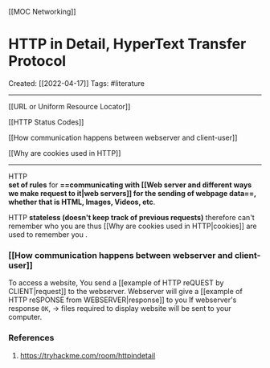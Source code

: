 [[MOC Networking]]

# HTTP in Detail, HyperText Transfer Protocol
Created:  [[2022-04-17]]
Tags: #literature 

---
[[URL or Uniform Resource Locator]]

[[HTTP Status Codes]]

[[How communication happens between webserver and client-user]]

[[Why are cookies used in HTTP]]

---
HTTP  
**set of rules** for **==communicating with [[Web server and different ways we make request to it|web servers]] for the sending of webpage data==, whether that is HTML, Images, Videos, etc**. 


HTTP
**stateless (doesn't keep track of previous requests)** 
therefore can't remember who you are 
thus [[Why are cookies used in HTTP|cookies]] are used to remember you .


### [[How communication happens between webserver and client-user]]
To access a website, 
You send a [[example of HTTP reQUEST by CLIENT|request]] to the webserver. 
Webserver will give a [[example of HTTP reSPONSE from WEBSERVER|response]] to you 
If webserver's response `OK`, 
-> files required to display website will be sent to your computer. 













### References
1. https://tryhackme.com/room/httpindetail
